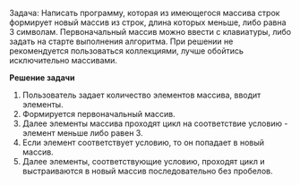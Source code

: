 Задача: Написать программу, которая из имеющегося массива строк формирует новый массив из строк, длина которых меньше, либо равна 3 символам. 
Первоначальный массив можно ввести с клавиатуры, либо задать на старте выполнения алгоритма.
При решении не рекомендуется пользоваться коллекциями, лучше обойтись исключительно массивами.

**Решение задачи**

1. Пользователь задает количество элементов массива, вводит элементы.
2. Формируется первоначальный массив.
3. Далее элементы массива проходят цикл на соответствие условию - элемент меньше либо равен 3.
4. Если элемент соответствует условию, то он попадает в новый массив.
5. Далее элементы, соответствующие условию, проходят цикл и выстраиваются в новый массив последовательно без пробелов.



